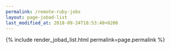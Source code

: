 ```yaml
---
permalink: /remote-ruby-jobs
layout: page-jobad-list
last_modified_at: 2018-09-24T18:53:48+0200
---
```

{% include render_jobad_list.html permalink=page.permalink %}
